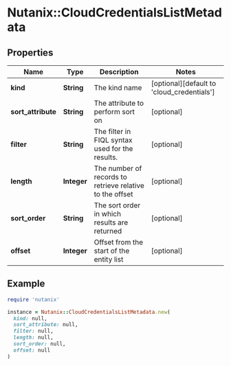 # Nutanix::CloudCredentialsListMetadata

## Properties

| Name | Type | Description | Notes |
| ---- | ---- | ----------- | ----- |
| **kind** | **String** | The kind name | [optional][default to &#39;cloud_credentials&#39;] |
| **sort_attribute** | **String** | The attribute to perform sort on | [optional] |
| **filter** | **String** | The filter in FIQL syntax used for the results. | [optional] |
| **length** | **Integer** | The number of records to retrieve relative to the offset | [optional] |
| **sort_order** | **String** | The sort order in which results are returned | [optional] |
| **offset** | **Integer** | Offset from the start of the entity list | [optional] |

## Example

```ruby
require 'nutanix'

instance = Nutanix::CloudCredentialsListMetadata.new(
  kind: null,
  sort_attribute: null,
  filter: null,
  length: null,
  sort_order: null,
  offset: null
)
```


